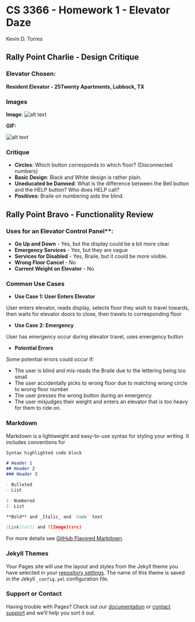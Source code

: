 # CS 3366 - Homework 1 - Elevator Daze
Kevin D. Torres

## Rally Point Charlie - Design Critique

### Elevator Chosen:
**Resident Elevator - 25Twenty Apartments, Lubbock, TX**

### Images
**Image**:
![alt text](https://raw.githubusercontent.com/SapphireLion/ElevatorDaze/master/Image1.jpg)

**GIF:**

![alt text](https://raw.githubusercontent.com/SapphireLion/ElevatorDaze/master/Gif1.gif.gif)

### Critique

- **Circles**: Which button corresponds to which floor? (Disconnected numbers)
- **Basic Design**: Black and White design is rather plain.
- **Uneducated be Damned**: What is the difference between the Bell button and the HELP button? Who does HELP call?
- **Positives**: Braile on numbering aids the blind.

## Rally Point Bravo - Functionality Review
### Uses for an Elevator Control Panel**:
- **Go Up and Down** - Yes, but the display could be a bit more clear.
- **Emergency Services** - Yes, but they are vague
- **Services for Disabled** - Yes, Braile, but it could be more visible.
- **Wrong Floor Cancel** - No
- **Current Weight on Elevator** - No

### Common Use Cases
- **Use Case 1: User Enters Elevator**

User enters elevator, reads display, selects floor they wish to travel towards, then waits for elevator doors to close, then travels to corresponding floor

- **Use Case 2: Emergency**

User has emergency occur during elevator travel, uses emergency button

- **Potential Errors**

Some potential errors could occur if:
- The user is blind and mis-reads the Braile due to the lettering being too small
- The user accidentally picks to wrong floor due to matching wrong circle to wrong floor number
- The user presses the wrong button during an emergency
- The user misjudges their weight and enters an elevator that is too heavy for them to ride on.



### Markdown

Markdown is a lightweight and easy-to-use syntax for styling your writing. It includes conventions for

```markdown
Syntax highlighted code block

# Header 1
## Header 2
### Header 3

- Bulleted
- List

1. Numbered
2. List

**Bold** and _Italic_ and `Code` text

[Link](url) and ![Image](src)
```

For more details see [GitHub Flavored Markdown](https://guides.github.com/features/mastering-markdown/).

### Jekyll Themes

Your Pages site will use the layout and styles from the Jekyll theme you have selected in your [repository settings](https://github.com/SapphireLion/ElevatorDaze/settings). The name of this theme is saved in the Jekyll `_config.yml` configuration file.

### Support or Contact

Having trouble with Pages? Check out our [documentation](https://help.github.com/categories/github-pages-basics/) or [contact support](https://github.com/contact) and we’ll help you sort it out.
